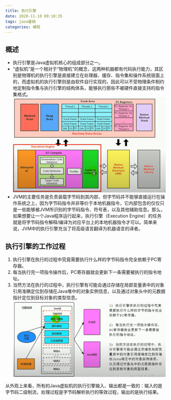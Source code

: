 ```yaml
---
title: 执行引擎
date: 2020-11-10 09:10:35
tags: java基础
categories: 编程
---
```

## 概述

- 执行引擎是Java虚拟机核心的组成部分之一。
- “虚拟机”是一个相对于“物理机”的概念，这两种机器都有代码执行能力，其区别是物理机的执行引擎是直接建立在处理器、缓存、指令集和操作系统层面上的，而虚拟机的执行引擎则是由软件自行实现的，因此可以不受物理条件制约地定制指令集与执行引擎的结构体系，能够执行那些不被硬件直接支持的指令集格式。
![图1](https://github.com/PayneZh/MarkDownPhotos/raw/master/res/jvm%E6%89%A7%E8%A1%8C%E5%BC%95%E6%93%8E/%E6%89%A7%E8%A1%8C%E5%BC%95%E6%93%8E%E8%AF%A6%E5%9B%BE.jpg)
- JVM的主要任务是负责装载字节码到其内部，但字节码并不能够直接运行在操作系统之上，因为字节码指令并非等价于本地机器指令，它内部包含的仅仅只是一些能够被JVM所识别的字节码指令、符号表，以及其他辅助信息。那么，如果想要让一个Java程序运行起来，执行引擎（Execution Engine）的任务就是将字节码指令解释/编译为对应平台上的本地机器指令才可以。简单来说，JVM中的执行引擎充当了将高级语言翻译为机器语言的译者。

## 执行引擎的工作过程

1. 执行引擎在执行的过程中究竟需要执行什么样的字节码指令完全依赖于PC寄存器。
2. 每当执行完一项指令操作后，PC寄存器就会更新下一条需要被执行的指令地址。
3. 当然方法在执行的过程中，执行引擎有可能会通过存储在局部变量表中的对象引用准确定位到存储在Java堆中的对象实例信息，以及通过对象头中的元数据指针定位到目标对象的类型信息。
![图2](https://github.com/PayneZh/MarkDownPhotos/raw/master/res/jvm%E6%89%A7%E8%A1%8C%E5%BC%95%E6%93%8E/%E6%89%A7%E8%A1%8C%E5%BC%95%E6%93%8E%E7%9A%84%E5%B7%A5%E4%BD%9C%E8%BF%87%E7%A8%8B.jpg)

从外观上来看，所有的Java虚拟机的执行引擎输入、输出都是一致的：输入的是字节码二级制流，处理过程是字节码解析执行的等效过程，输出的是执行结果。
